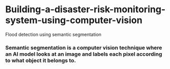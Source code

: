 # Building-a-disaster-risk-monitoring-system-using-computer-vision
Flood detection using semantic segmentation 



### Semantic segmentation is a computer vision technique where an AI model looks at an image and labels each pixel according to what object it belongs to.
